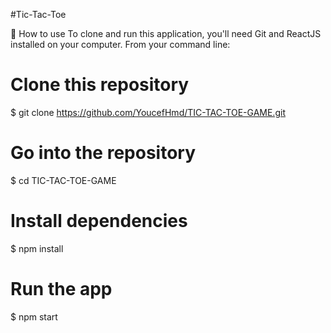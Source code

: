 # T i c - T a c - T o e 

📖 How to use
To clone and run this application, you'll need Git and ReactJS installed on your computer. From your command line:

# Clone this repository
$ git clone https://github.com/YoucefHmd/TIC-TAC-TOE-GAME.git

# Go into the repository
$ cd TIC-TAC-TOE-GAME

# Install dependencies
$ npm install

# Run the app
$ npm start
 
 
